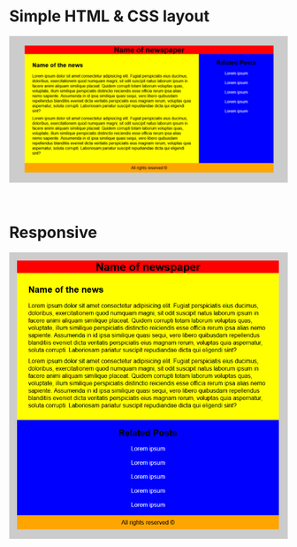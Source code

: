 # Simple HTML & CSS layout

<img src="img/layout.png">

&nbsp;

# Responsive

<img src="img/responsive.png">
